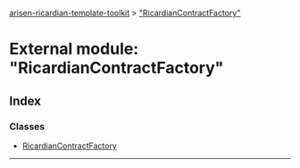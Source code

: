 [arisen-ricardian-template-toolkit](../README.md) > ["RicardianContractFactory"](../modules/_ricardiancontractfactory_.md)

# External module: "RicardianContractFactory"

## Index

### Classes

* [RicardianContractFactory](../classes/_ricardiancontractfactory_.ricardiancontractfactory.md)

---

